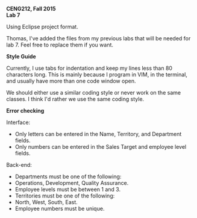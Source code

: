**CENG212, Fall 2015**  
**Lab 7**

Using Eclipse project format.

Thomas, I've added the files from my previous labs that will be needed for lab
7. Feel free to replace them if you want.


**Style Guide**

Currently, I use tabs for indentation and keep my lines less than 80 characters
long. This is mainly because I program in VIM, in the terminal, and usually have
more than one code window open.

We should either use a similar coding style or never work on the same classes.
I think I'd rather we use the same coding style.


**Error checking**

Interface:

- Only letters can be entered in the Name, Territory, and Department fields.
- Only numbers can be entered in the Sales Target and employee level fields.

Back-end:

- Departments must be one of the following:
 - Operations, Development, Quality Assurance.
- Employee levels must be between 1 and 3.
- Territories must be one of the following:
 - North, West, South, East.
- Employee numbers must be unique.
